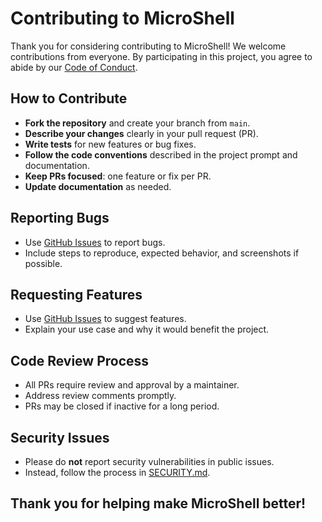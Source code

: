 # Contributing to MicroShell

Thank you for considering contributing to MicroShell! We welcome contributions from everyone. By participating in this project, you agree to abide by our [Code of Conduct](CODE_OF_CONDUCT.md).

## How to Contribute

- **Fork the repository** and create your branch from `main`.
- **Describe your changes** clearly in your pull request (PR).
- **Write tests** for new features or bug fixes.
- **Follow the code conventions** described in the project prompt and documentation.
- **Keep PRs focused**: one feature or fix per PR.
- **Update documentation** as needed.

## Reporting Bugs

- Use [GitHub Issues](https://github.com/ninomirabile/microshell/issues) to report bugs.
- Include steps to reproduce, expected behavior, and screenshots if possible.

## Requesting Features

- Use [GitHub Issues](https://github.com/ninomirabile/microshell/issues) to suggest features.
- Explain your use case and why it would benefit the project.

## Code Review Process

- All PRs require review and approval by a maintainer.
- Address review comments promptly.
- PRs may be closed if inactive for a long period.

## Security Issues

- Please do **not** report security vulnerabilities in public issues.
- Instead, follow the process in [SECURITY.md](SECURITY.md).

## Thank you for helping make MicroShell better! 